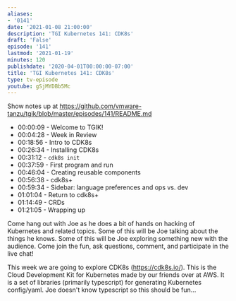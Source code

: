 ```yaml
---
aliases:
- '0141'
date: '2021-01-08 21:00:00'
description: 'TGI Kubernetes 141: CDK8s'
draft: 'False'
episode: '141'
lastmod: '2021-01-19'
minutes: 120
publishdate: '2020-04-01T00:00:00-07:00'
title: 'TGI Kubernetes 141: CDK8s'
type: tv-episode
youtube: gSjMYDBb5Mc
---
```


Show notes up at https://github.com/vmware-tanzu/tgik/blob/master/episodes/141/README.md

- 00:00:09 - Welcome to TGIK!
- 00:04:28 - Week in Review
- 00:18:56 - Intro to CDK8s
- 00:26:34 - Installing CDK8s
- 00:31:12 - `cdk8s init`
- 00:37:59 - First program and run
- 00:46:04 - Creating reusable components
- 00:56:38 - cdk8s+
- 00:59:34 - Sidebar: language preferences and ops vs. dev
- 01:01:04 - Return to cdk8s+
- 01:14:49 - CRDs
- 01:21:05 - Wrapping up

Come hang out with Joe as he does a bit of hands on hacking of Kubernetes and related topics. Some of this will be Joe talking about the things he knows. Some of this will be Joe exploring something new with the audience. Come join the fun, ask questions, comment, and participate in the live chat!

This week we are going to explore CDK8s (https://cdk8s.io/). This is the Cloud Development Kit for Kubernetes made by our friends over at AWS.  It is a set of libraries (primarily typescript) for generating Kubernetes config/yaml.  Joe doesn't know typescript so this should be fun...